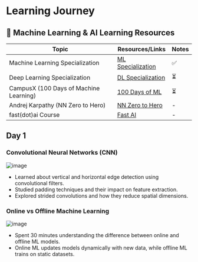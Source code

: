 # Learning Journey 


## 📌 Machine Learning & AI Learning Resources  

| Topic                                       | Resources/Links                                       | Notes |
|---------------------------------------------|------------------------------------------------------|-------|
| Machine Learning Specialization             | [ML Specialization](https://www.coursera.org/specializations/machine-learning-introduction) | ✅  |
| Deep Learning Specialization                | [DL Specialization](https://www.coursera.org/specializations/deep-learning) | ⏳   |
| CampusX (100 Days of Machine Learning)      | [100 Days of ML](https://campusx.in/) |⏳  |
| Andrej Karpathy (NN Zero to Hero)           | [NN Zero to Hero](https://karpathy.ai/neural-networks-zero-to-hero) | -  |
| fast(dot)ai Course           | [Fast AI](https://www.fast.ai/) | -  |




## Day 1

### Convolutional Neural Networks (CNN)

![image](https://github.com/user-attachments/assets/ee66db02-8d5f-4af1-8e99-9f5bbd173aab)

- Learned about vertical and horizontal edge detection using convolutional filters.
- Studied padding techniques and their impact on feature extraction.
- Explored strided convolutions and how they reduce spatial dimensions.

### Online vs Offline Machine Learning

![image](https://github.com/user-attachments/assets/d269729c-e22d-4ded-a340-35c88f44b280)


- Spent 30 minutes understanding the difference between online and offline ML models.
- Online ML updates models dynamically with new data, while offline ML trains on static datasets.




 

